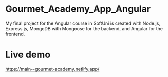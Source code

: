 # Gourmet_Academy_App_Angular
My final project for the Angular course in SoftUni is created with Node.js, Express.js, MongoDB with Mongoose for the backend, and Angular for the frontend.

# Live demo 
https://main--gourmet-academy.netlify.app/
